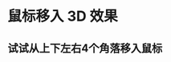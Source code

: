 # 鼠标移入 3D 效果
## 试试从上下左右4个角落移入鼠标
<MouseHover />

<script setup>
import MouseHover from '../components/3DHover.vue'
</script>
